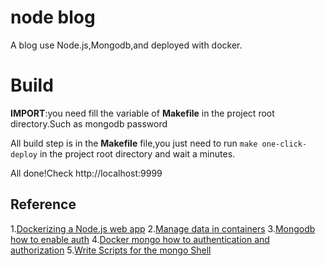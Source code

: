 # node blog
A blog use Node.js,Mongodb,and deployed with docker.

# Build

**IMPORT**:you need fill the variable of **Makefile** in the project root directory.Such as mongodb password

All build step is in the **Makefile** file,you just need to run `make one-click-deploy` in the project root directory and wait a minutes.

All done!Check http://localhost:9999

## Reference
1.[Dockerizing a Node.js web app](https://nodejs.org/en/docs/guides/nodejs-docker-webapp/)
2.[Manage data in containers](https://docs.docker.com/engine/tutorials/dockervolumes/)
3.[Mongodb how to enable auth](https://docs.mongodb.com/manual/tutorial/enable-authentication/)
4.[Docker mongo how to authentication and authorization](https://hub.docker.com/_/mongo/)
5.[Write Scripts for the mongo Shell](https://docs.mongodb.com/manual/tutorial/write-scripts-for-the-mongo-shell/)
